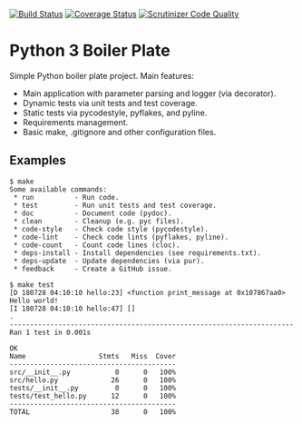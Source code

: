 [![Build Status](https://travis-ci.org/AlexanderWillner/python-boilerplate.svg?branch=master)](https://travis-ci.org/AlexanderWillner/python-boilerplate) [![Coverage Status](https://coveralls.io/repos/github/AlexanderWillner/python-boilerplate/badge.svg?branch=master)](https://coveralls.io/github/AlexanderWillner/python-boilerplate?branch=master) [![Scrutinizer Code Quality](https://scrutinizer-ci.com/g/AlexanderWillner/python-boilerplate/badges/quality-score.png?b=master)](https://scrutinizer-ci.com/g/AlexanderWillner/python-boilerplate/?branch=master)

# Python 3 Boiler Plate

Simple Python boiler plate project. Main features:
 * Main application with parameter parsing and logger (via decorator).
 * Dynamic tests via unit tests and test coverage.
 * Static tests via pycodestyle, pyflakes, and pyline.
 * Requirements management.
 * Basic make, .gitignore and other configuration files.

## Examples

```
$ make
Some available commands:
 * run          - Run code.
 * test         - Run unit tests and test coverage.
 * doc          - Document code (pydoc).
 * clean        - Cleanup (e.g. pyc files).
 * code-style   - Check code style (pycodestyle).
 * code-lint    - Check code lints (pyflakes, pyline).
 * code-count   - Count code lines (cloc).
 * deps-install - Install dependencies (see requirements.txt).
 * deps-update  - Update dependencies (via pur).
 * feedback     - Create a GitHub issue.
```

```
$ make test
[D 180728 04:10:10 hello:23] <function print_message at 0x107867aa0>
Hello world!
[I 180728 04:10:10 hello:47] []
.
----------------------------------------------------------------------
Ran 1 test in 0.001s

OK
Name                  Stmts   Miss  Cover
-----------------------------------------
src/__init__.py           0      0   100%
src/hello.py             26      0   100%
tests/__init__.py         0      0   100%
tests/test_hello.py      12      0   100%
-----------------------------------------
TOTAL                    38      0   100%
```
